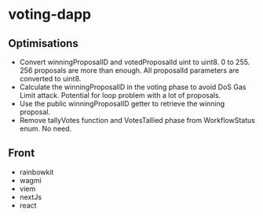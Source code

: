 # voting-dapp

## Optimisations
- Convert winningProposalID and votedProposalId uint to uint8. 0 to 255. 256 proposals are more than enough. All proposalId parameters are converted to uint8.
- Calculate the winningProposalID in the voting phase to avoid DoS Gas Limit attack. Potential for loop problem with a lot of proposals.
- Use the public winningProposalID getter to retrieve the winning proposal.
- Remove tallyVotes function and VotesTallied phase from WorkflowStatus enum. No need.

## Front
- rainbowkit 
- wagmi 
- viem
- nextJs
- react